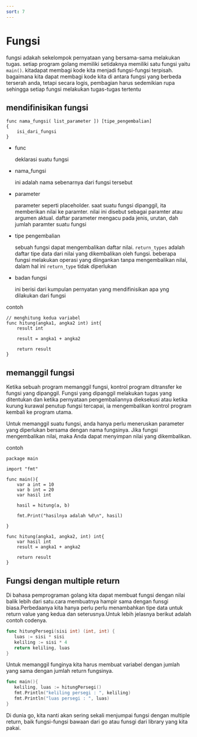 ```yaml
---
sort: 7
---
```


# Fungsi

fungsi adakah sekelompok pernyataan yang bersama-sama melakukan tugas. setiap program golang memiliki setidaknya memiliki satu fungsi yaitu `main()`. kitadapat membagi kode kita menjadi fungsi-fungsi terpisah. bagaimana kita dapat membagi kode kita di antara fungsi yang berbeda terserah anda, tetapi secara logis, pembagian harus sedemikian rupa sehingga setiap fungsi melakukan tugas-tugas tertentu

## mendifinisikan fungsi

```
func nama_fungsi( list_parameter ]) [tipe_pengembalian]
{
    isi_dari_fungsi
}
```

- func

  deklarasi suatu fungsi

- nama_fungsi

  ini adalah nama sebenarnya dari fungsi tersebut

- parameter

  parameter seperti placeholder. saat suatu fungsi dipanggil, ita memberikan nilai ke paramter. nilai ini disebut sebagai paramter atau argumen aktual. daftar parameter mengacu pada jenis, urutan, dah jumlah paramter suatu fungsi

- tipe pengembalian

  sebuah fungsi dapat mengembalikan daftar nilai. `return_types` adalah daftar tipe data dari nilai yang dikembalikan oleh fungsi. beberapa fungsi melakukan operasi yang diingankan tanpa mengembalikan nilai, dalam hal ini `return_type` tidak diperlukan

- badan fungsi

  ini berisi dari kumpulan pernyatan yang mendifinisikan apa yng dilakukan dari fungsi

contoh

```golang
// menghitung kedua variabel
func hitung(angka1, angka2 int) int{
    result int

    result = angka1 + angka2

    return result
}
```

## memanggil fungsi

Ketika sebuah program memanggil fungsi, kontrol program ditransfer ke fungsi yang dipanggil. Fungsi yang dipanggil melakukan tugas yang ditentukan dan ketika pernyataan pengembaliannya dieksekusi atau ketika kurung kurawal penutup fungsi tercapai, ia mengembalikan kontrol program kembali ke program utama.

Untuk memanggil suatu fungsi, anda hanya perlu meneruskan parameter yang diperlukan bersama dengan nama fungsinya. Jika fungsi mengembalikan nilai, maka Anda dapat menyimpan nilai yang dikembalikan.

contoh

```golang
package main

import "fmt"

func main(){
    var a int = 10
    var b int = 20
    var hasil int

    hasil = hitung(a, b)

    fmt.Print("hasilnya adalah %d\n", hasil)

}

func hitung(angka1, angka2, int) int{
    var hasil int
    result = angka1 + angka2

    return result
}
```

## Fungsi dengan multiple return

Di bahasa pemprograman golang kita dapat membuat fungsi dengan nilai balik lebih dari satu.cara membuatnya hampir sama dengan funsgi
biasa.Perbedaanya kita hanya perlu perlu menambahkan tipe data untuk return value yang kedua dan seterusnya.Untuk lebih jelasnya
berikut adalah contoh codenya.

```go
func hitungPersegi(sisi int) (int, int) {
   luas := sisi * sisi
   keliling := sisi * 4
   return keliling, luas
}
```

Untuk memanggil funginya kita harus membuat variabel dengan jumlah yang sama dengan jumlah return fungsinya.

```go
func main(){
   keliling, luas := hitungPersegi()
   fmt.Println("keliling persegi : ", keliling)
   fmt.Println("luas persegi : ", luas)
}
```

Di dunia go, kita nanti akan sering sekali menjumpai fungsi dengan multiple return, baik fungsi-fungsi bawaan dari go atau funsgi
dari library yang kita pakai.
